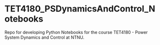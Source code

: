 # TET4180_PSDynamicsAndControl_Notebooks
Repo for developing Python Notebooks for the course TET4180 - Power System Dynamics and Control at NTNU.
